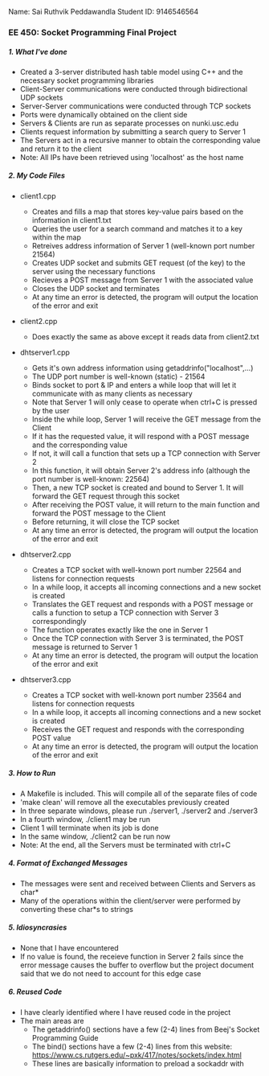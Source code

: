 Name: Sai Ruthvik Peddawandla
Student ID: 9146546564

### EE 450: Socket Programming Final Project

##### 1. What I've done
+ Created a 3-server distributed hash table model using C++ and the necessary socket programming libraries
+ Client-Server communications were conducted through bidirectional UDP sockets
+ Server-Server communications were conducted through TCP sockets
+ Ports were dynamically obtained on the client side  
+ Servers & Clients are run as separate processes on nunki.usc.edu
+ Clients request information by submitting a search query to Server 1
+ The Servers act in a recursive manner to obtain the corresponding value and return it to the client
+ Note: All IPs have been retrieved using 'localhost' as the host name

##### 2. My Code Files
+ client1.cpp
	- Creates and fills a map that stores key-value pairs based on the information in client1.txt
	- Queries the user for a search command and matches it to a key within the map
	- Retreives address information of Server 1 (well-known port number 21564)
	- Creates UDP socket and submits GET request (of the key) to the server using the necessary functions
	- Recieves a POST message from Server 1 with the associated value
	- Closes the UDP socket and terminates
	- At any time an error is detected, the program will output the location of the error and exit

+ client2.cpp
	- Does exactly the same as above except it reads data from client2.txt

+ dhtserver1.cpp
	- Gets it's own address information using getaddrinfo("localhost",...)
	- The UDP port number is well-known (static) - 21564
	- Binds socket to port & IP and enters a while loop that will let it communicate with as many clients as necessary
	- Note that Server 1 will only cease to operate when ctrl+C is pressed by the user
	- Inside the while loop, Server 1 will receive the GET message from the Client
	- If it has the requested value, it will respond with a POST message and the corresponding value
	- If not, it will call a function that sets up a TCP connection with Server 2
	- In this function, it will obtain Server 2's address info (although the port number is well-known: 22564)
	- Then, a new TCP socket is created and bound to Server 1. It will forward the GET request through this socket
	- After receiving the POST value, it will return to the main function and forward the POST message to the Client
	- Before returning, it will close the TCP socket
	- At any time an error is detected, the program will output the location of the error and exit


+ dhtserver2.cpp
	- Creates a TCP socket with well-known port number 22564 and listens for connection requests
	- In a while loop, it accepts all incoming connections and a new socket is created
	- Translates the GET request and responds with a POST message or calls a function to setup a TCP connection with Server 3 correspondingly
	- The function operates exactly like the one in Server 1
	- Once the TCP connection with Server 3 is terminated, the POST message is returned to Server 1
	- At any time an error is detected, the program will output the location of the error and exit

+ dhtserver3.cpp
	- Creates a TCP socket with well-known port number 23564 and listens for connection requests
	- In a while loop, it accepts all incoming connections and a new socket is created
	- Receives the GET request and responds with the corresponding POST value
	- At any time an error is detected, the program will output the location of the error and exit

##### 3. How to Run
+ A Makefile is included. This will compile all of the separate files of code
+ 'make clean' will remove all the executables previously created
+ In three separate windows, please run ./server1, ./server2 and ./server3
+ In a fourth window, ./client1 may be run
+ Client 1 will terminate when its job is done
+ In the same window, ./client2 can be run now
+ Note: At the end, all the Servers must be terminated with ctrl+C

##### 4. Format of Exchanged Messages
+ The messages were sent and received between Clients and Servers as char*
+ Many of the operations within the client/server were performed by converting these char*s to strings

##### 5. Idiosyncrasies
+ None that I have encountered
+ If no value is found, the receieve function in Server 2 fails since the error message causes the buffer to overflow but the project document said that we do not need to account for this edge case

##### 6. Reused Code
+ I have clearly identified where I have reused code in the project
+ The main areas are
	- The getaddrinfo() sections have a few (2-4) lines from Beej's Socket Programming Guide
	- The bind() sections have a few (2-4) lines from this website: https://www.cs.rutgers.edu/~pxk/417/notes/sockets/index.html
	- These lines are basically information to preload a sockaddr with
